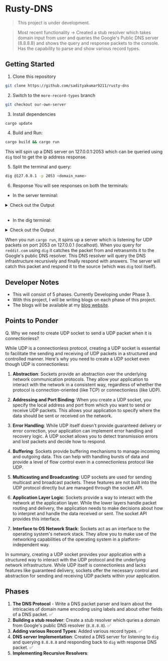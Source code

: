 # Rusty-DNS
> This project is under development.

> Most recent functionality -> Created a stub resolver which takes domain input from user and queries the Google's Public DNS server (8.8.8.8) and shows the query and response packets to the console. Has the capability to parse and show various record types.

## Getting Started
1. Clone this repository
```zsh
git clone https://github.com/sadityakumar9211/rusty-dns
```

2. Switch to the `more-record-types` branch
```zsh
git checkout our-own-server
```

3. Install dependencies
```bash
cargo update
```

4. Build and Run: 
```bash
cargo build && cargo run
```
This will spin up a DNS server on 127.0.0.1:2053 which can be queried using `dig` tool to get the ip address response.

5. Split the terminal and query:
```bash
dig @127.0.0.1 -p 2053 <domain_name>
```

6. Response
You will see responses on both the terminals: 
- In the server terminal: 

<details>
  <summary>Check out the Output</summary>

```text
DnsPacket {
    header: DnsHeader {
        id: 7666,
        recursion_desired: true,
        truncated_message: false,
        authoritative_answer: false,
        opcode: 0,
        response: false,
        rescode: NOERROR,
        checking_disabled: false,
        authed_data: true,
        z: false,
        recursion_available: false,
        questions: 1,
        answers: 0,
        authoritative_entries: 0,
        resource_entries: 1,
    },
    questions: [
        DnsQuestion {
            name: "reddit.com",
            qtype: A,
        },
    ],
    answers: [],
    authorities: [],
    resources: [
        UNKNOWN {
            domain: "",
            qtype: 41,
            data_len: 0,
            ttl: 0,
        },
    ],
}
Received query: DnsQuestion { name: "reddit.com", qtype: A }
Ok(
    DnsPacket {
        header: DnsHeader {
            id: 6666,
            recursion_desired: true,
            truncated_message: false,
            authoritative_answer: false,
            opcode: 0,
            response: true,
            rescode: NOERROR,
            checking_disabled: false,
            authed_data: false,
            z: false,
            recursion_available: true,
            questions: 1,
            answers: 4,
            authoritative_entries: 0,
            resource_entries: 0,
        },
        questions: [
            DnsQuestion {
                name: "reddit.com",
                qtype: A,
            },
        ],
        answers: [
            A {
                domain: "reddit.com",
                addr: 151.101.129.140,
                ttl: 184,
            },
            A {
                domain: "reddit.com",
                addr: 151.101.1.140,
                ttl: 184,
            },
            A {
                domain: "reddit.com",
                addr: 151.101.193.140,
                ttl: 184,
            },
            A {
                domain: "reddit.com",
                addr: 151.101.65.140,
                ttl: 184,
            },
        ],
        authorities: [],
        resources: [],
    },
)
Answer: A { domain: "reddit.com", addr: 151.101.129.140, ttl: 184 }
Answer: A { domain: "reddit.com", addr: 151.101.1.140, ttl: 184 }
Answer: A { domain: "reddit.com", addr: 151.101.193.140, ttl: 184 }
Answer: A { domain: "reddit.com", addr: 151.101.65.140, ttl: 184 }
```
</details>
<br>

- In the dig terminal:
<details>
  <summary>Check out the Output</summary>

```text
; <<>> DiG 9.10.6 <<>> @127.0.0.1 -p 2053 reddit.com
; (1 server found)
;; global options: +cmd
;; Got answer:
;; ->>HEADER<<- opcode: QUERY, status: NOERROR, id: 7666
;; flags: qr rd ra; QUERY: 1, ANSWER: 4, AUTHORITY: 0, ADDITIONAL: 0

;; QUESTION SECTION:
;reddit.com.                    IN      A

;; ANSWER SECTION:
reddit.com.             184     IN      A       151.101.129.140
reddit.com.             184     IN      A       151.101.1.140
reddit.com.             184     IN      A       151.101.193.140
reddit.com.             184     IN      A       151.101.65.140

;; Query time: 145 msec
;; SERVER: 127.0.0.1#2053(127.0.0.1)
;; WHEN: Mon Aug 28 07:44:48 IST 2023
;; MSG SIZE  rcvd: 132

```
</details>

When you run `cargo run`, it spins up a server which is listening for UDP packets on port 2053 on 127.0.0.1 (localhost). When you query for `reddit.com` using `dig` it catches the packet from and retransmits it to the Google's public DNS resolver. This DNS resolver will query the DNS infrastructure recursively and finally respond with answers. The server will catch this packet and respond it to the source (which was `dig` tool itself).


## Developer Notes
- This will consist of 5 phases. Currently Developing under Phase 3.
- With this project, I will be writing blogs on each phase of this project.
- The blogs will be available at my [blog website](https://saditya9211.hashnode.dev/series/rusty-dns).

## Points to Ponder
Q. Why we need to create UDP socket to send a UDP packet when it is connectionless?


While UDP is a connectionless protocol, creating a UDP socket is essential to facilitate the sending and receiving of UDP packets in a structured and controlled manner. Here's why you need to create a UDP socket even though UDP is connectionless:

1. **Abstraction**: Sockets provide an abstraction over the underlying network communication protocols. They allow your application to interact with the network in a consistent way, regardless of whether the protocol is connection-oriented (like TCP) or connectionless (like UDP).

2. **Addressing and Port Binding**: When you create a UDP socket, you specify the local address and port from which you want to send or receive UDP packets. This allows your application to specify where the data should be sent or received on the network.

3. **Error Handling**: While UDP itself doesn't provide guaranteed delivery or error correction, your application can implement error handling and recovery logic. A UDP socket allows you to detect transmission errors and lost packets and decide how to respond.

4. **Buffering**: Sockets provide buffering mechanisms to manage incoming and outgoing data. This can help with handling bursts of data and provide a level of flow control even in a connectionless protocol like UDP.

5. **Multicasting and Broadcasting**: UDP sockets are used for sending multicast and broadcast packets. These features are not built into the UDP protocol directly but are managed through the socket API.

6. **Application Layer Logic**: Sockets provide a way to interact with the network at the application layer. While the lower layers handle packet routing and delivery, the application needs to make decisions about how to interpret and handle the data received or sent. The socket API provides this interface.

7. **Interface to OS Network Stack**: Sockets act as an interface to the operating system's network stack. They allow you to make use of the networking capabilities of the operating system in a platform-independent way.

In summary, creating a UDP socket provides your application with a structured way to interact with the UDP protocol and the underlying network infrastructure. While UDP itself is connectionless and lacks features like guaranteed delivery, sockets offer the necessary control and abstraction for sending and receiving UDP packets within your application.

## Phases
1. **The DNS Protocol** - Write a DNS packet parser and learn about the intricacies of domain name encoding using labels and about other fields of a DNS packet. ✅
2. **Building a stub resolver**: Create a stub resolver which quries a domain from Google's public DNS resolver (`8.8.8.8`). ✅
3. **Adding various Record Types**: Added various record types. ✅
4. **DNS server Implementation**: Created a DNS server for listening to `dig` and querying `8.8.8.8` and responding back to `dig` with response DNS packet. ✅
5. **Implementing Recursive Resolvers**: 


